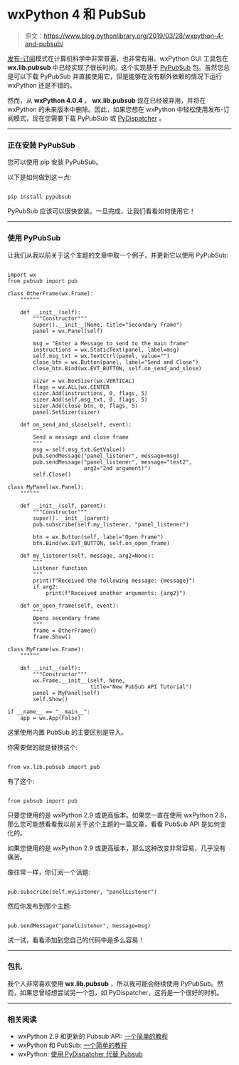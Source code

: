 # wxPython 4 和 PubSub

> 原文：<https://www.blog.pythonlibrary.org/2019/03/28/wxpython-4-and-pubsub/>

[发布-订阅](https://en.wikipedia.org/wiki/Publish%E2%80%93subscribe_pattern)模式在计算机科学中非常普遍，也非常有用。wxPython GUI 工具包在 **wx.lib.pubsub** 中已经实现了很长时间。这个实现基于 [PyPubSub](https://pypubsub.readthedocs.io/en/v4.0.3/) 包。虽然您总是可以下载 PyPubSub 并直接使用它，但是能够在没有额外依赖的情况下运行 wxPython 还是不错的。

然而，从 **wxPython 4.0.4** ， **wx.lib.pubsub** 现在已经被弃用，并将在 wxPython 的未来版本中删除。因此，如果您想在 wxPython 中轻松使用发布-订阅模式，现在您需要下载 PyPubSub 或 [PyDispatcher](https://pypi.org/project/PyDispatcher/) 。

* * *

### 正在安装 PyPubSub

您可以使用 pip 安装 PyPubSub。

以下是如何做到这一点:

```

pip install pypubsub

```

PyPubSub 应该可以很快安装。一旦完成，让我们看看如何使用它！

* * *

### 使用 PyPubSub

让我们从我以前关于这个主题的文章中取一个例子，并更新它以使用 PyPubSub:

```

import wx
from pubsub import pub

class OtherFrame(wx.Frame):
    """"""

    def __init__(self):
        """Constructor"""
        super().__init__(None, title="Secondary Frame")
        panel = wx.Panel(self)

        msg = "Enter a Message to send to the main frame"
        instructions = wx.StaticText(panel, label=msg)
        self.msg_txt = wx.TextCtrl(panel, value="")
        close_btn = wx.Button(panel, label="Send and Close")
        close_btn.Bind(wx.EVT_BUTTON, self.on_send_and_slose)

        sizer = wx.BoxSizer(wx.VERTICAL)
        flags = wx.ALL|wx.CENTER
        sizer.Add(instructions, 0, flags, 5)
        sizer.Add(self.msg_txt, 0, flags, 5)
        sizer.Add(close_btn, 0, flags, 5)
        panel.SetSizer(sizer)

    def on_send_and_slose(self, event):
        """
        Send a message and close frame
        """
        msg = self.msg_txt.GetValue()
        pub.sendMessage("panel_listener", message=msg)
        pub.sendMessage("panel_listener", message="test2",
                        arg2="2nd argument!")
        self.Close()

class MyPanel(wx.Panel):
    """"""

    def __init__(self, parent):
        """Constructor"""
        super().__init__(parent)
        pub.subscribe(self.my_listener, "panel_listener")

        btn = wx.Button(self, label="Open Frame")
        btn.Bind(wx.EVT_BUTTON, self.on_open_frame)

    def my_listener(self, message, arg2=None):
        """
        Listener function
        """
        print(f"Received the following message: {message}")
        if arg2:
            print(f"Received another arguments: {arg2}")

    def on_open_frame(self, event):
        """
        Opens secondary frame
        """
        frame = OtherFrame()
        frame.Show()

class MyFrame(wx.Frame):
    """"""

    def __init__(self):
        """Constructor"""
        wx.Frame.__init__(self, None,
                          title="New PubSub API Tutorial")
        panel = MyPanel(self)
        self.Show()

if __name__ == "__main__":
    app = wx.App(False)

```

这里使用内置 PubSub 的主要区别是导入。

你需要做的就是替换这个:

```

from wx.lib.pubsub import pub 

```

有了这个:

```

from pubsub import pub

```

只要您使用的是 wxPython 2.9 或更高版本。如果您一直在使用 wxPython 2.8，那么您可能想看看我以前关于这个主题的一篇文章，看看 PubSub API 是如何变化的。

如果您使用的是 wxPython 2.9 或更高版本，那么这种改变非常容易，几乎没有痛苦。

像往常一样，你订阅一个话题:

```

pub.subscribe(self.myListener, "panelListener")

```

然后你发布到那个主题:

```

pub.sendMessage("panelListener", message=msg)

```

试一试，看看添加到您自己的代码中是多么容易！

* * *

### 包扎

我个人非常喜欢使用 **wx.lib.pubsub** ，所以我可能会继续使用 PyPubSub。然而，如果您曾经想尝试另一个包，如 PyDispatcher，这将是一个很好的时机。

* * *

### 相关阅读

*   wxPython 2.9 和更新的 Pubsub API: [一个简单的教程](https://www.blog.pythonlibrary.org/2013/09/05/wxpython-2-9-and-the-newer-pubsub-api-a-simple-tutorial/)
*   wxPython 和 PubSub: [一个简单的教程](https://www.blog.pythonlibrary.org/2010/06/27/wxpython-and-pubsub-a-simple-tutorial/)
*   wxPython: [使用 PyDispatcher 代替 Pubsub](https://www.blog.pythonlibrary.org/2013/09/06/wxpython-using-pydispatcher-instead-of-pubsub/)